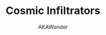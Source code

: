 ---
title: "Cosmic Infiltrators"
tier: "S Tier"
author: "AKAWonder"
updatedAt: "2 días atrás"
image: "/src/assets/Champions/Akali.png"
tags: ["Infiltrators", "Cosmic", "High Roll", "Aggressive"]
description: "This composition excels in high-roll scenarios where you can quickly level up and acquire key champions. It's an aggressive playstyle focused on early and mid-game dominance. Ideal for players comfortable with fast-paced decision-making and resource management."
gameplayMode: "This composition is best suited for Ranked and Normal game modes. It's highly competitive and requires strategic positioning and itemization to maximize its potential. Avoid using it in Hyper Roll due to the different leveling and economy dynamics."
coreItems:
  - name: "Infinity Edge"
    description: "Increases critical strike chance and damage."
  - name: "Last Whisper"
    description: "Reduces enemy armor."
  - name: "Bloodthirster"
    description: "Provides lifesteal and a shield."
  - name: "Blue Buff"
    description: "Restores mana after casting a spell."
augments:
  - name: "Lucky Gloves"
    description: "Gain a free reroll each round."
    icon: "casino"
  - name: "Component Grab Bag"
    description: "Gain a free item component."
    icon: "card_giftcard"
  - name: "Trait Champion"
    description: "Gain a free champion of your chosen trait."
    icon: "group_add"
board:
  champions:
    - name: "Akali"
      position: { row: 3, col: 0 }
      items: ["Infinity Edge", "Last Whisper"]
      stars: 3
    - name: "Ahri"
      position: { row: 3, col: 6 }
      items: ["Blue Buff", "Morellonomicon"]
      stars: 2
    - name: "Yasuo"
      position: { row: 2, col: 3 }
      items: ["Bloodthirster"]
      stars: 2
    - name: "Jinx"
      position: { row: 3, col: 2 }
      stars: 2
    - name: "Garen"
      position: { row: 0, col: 3 }
      items: ["Warmog's"]
      stars: 2
    - name: "Leona"
      position: { row: 0, col: 2 }
      stars: 1
    - name: "Braum"
      position: { row: 0, col: 4 }
      stars: 1
---